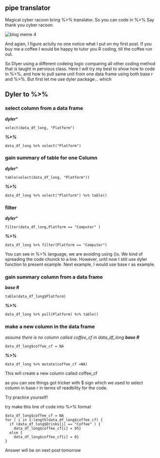 ## pipe translator
Magical cyber racoon bring %>% translator. So you can code in %>% Say thank you cyber racoon.

![blog meme 4](https://github.com/user-attachments/assets/3e79943e-3fd8-4fa8-bc6d-f28d687903e4)

And agian, I figure actully no one notice what I put on my first post. If you buy me a coffee I would be happy to tutor you R coding, till the coffee run out. 

So Dlyer using a different codeing logic comparing all other coding method that is taught in pervious class. 
Here I will try my best to show how to code in %>%, and how to pull same unit from one data frame using both base r and %>%. But first let me use dyler package... which 

## Dyler to %>%
### select column from a data frame
***dyler****
```
select(data_df_long, "Platform")
```
***%>%***
```
data_df_long %>% select("Platform")
```
### gain summary of table for one Column 
***dyler****
```
table(select(data_df_long, "Platform"))
```
***%>%***
```
data_df_long %>% select("Platform") %>% table()
```
### filter 
***dyler****
```
filter(data_df_long,Platform == "Computer" )
```
***%>%***
```
data_df_long %>% filter(Platform == "Computer") 
```

You can see in %>% language, we are avoiding using ()s. We kind of spreading the code chunck to a line. 
However, until now I still use dyler function to present example. Next example, I would use base r as example.

### gain summary column from a data frame
***base R***
```
table(data_df_long$Platform)
```
***%>%***
```
data_df_long %>% pull(Platform) %>% table()
```
### make a new column in the data frame 
*assume there is no column called coffee_cf in data_df_long*
***base R***
```
data_df_long$coffee_cf = NA
```
***%>%***
```
data_df_long %>% mutate(coffee_cf =NA) 
```
This will create a new column called coffee_cf 


as you can see things got tricker with $ sign which we used to select column in base r in terms of readbility for the code.

Try practice yourself! 

try make this line of code into %>% format
```
data_df_long$coffee_cf = NA
for ( i in 1:length(data_df_long$coffee_cf) {
  if (data_df_long$Drinks[i] == "Coffee" ) {
    data_df_long$coffee_cf[i] = 95}
  else {
    data_df_long$coffee_cf[i] = 0}
}
```
Answer will be on next post tomorrow 


